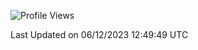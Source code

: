 <!--START_SECTION:waka-->
![Profile Views](http://img.shields.io/badge/Profile%20Views-0-blue)


 Last Updated on 06/12/2023 12:49:49 UTC
<!--END_SECTION:waka-->
